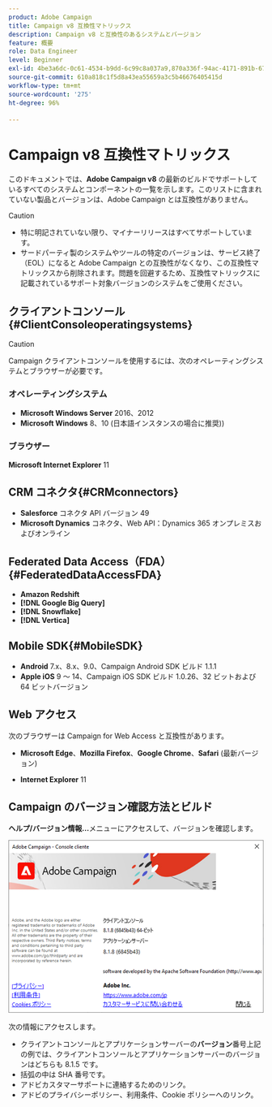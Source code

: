 ```yaml
---
product: Adobe Campaign
title: Campaign v8 互換性マトリックス
description: Campaign v8 と互換性のあるシステムとバージョン
feature: 概要
role: Data Engineer
level: Beginner
exl-id: 4be3a6dc-0c61-4534-b9dd-6c99c8a037a9,870a336f-94ac-4171-891b-67614feef6ef,bebdd930-c7f6-4629-a489-3c704b33f058,d493e613-eb61-43b1-9c6d-1bd881af0734
source-git-commit: 610a818c1f5d8a43ea55659a3c5b46676405415d
workflow-type: tm+mt
source-wordcount: '275'
ht-degree: 96%

---
```


# Campaign v8 互換性マトリックス

このドキュメントでは、**Adobe Campaign v8** の最新のビルドでサポートしているすべてのシステムとコンポーネントの一覧を示します。このリストに含まれていない製品とバージョンは、Adobe Campaign とは互換性がありません。

>[!CAUTION]
>
>* 特に明記されていない限り、マイナーリリースはすべてサポートしています。
>* サードパーティ製のシステムやツールの特定のバージョンは、サービス終了（EOL）になると Adobe Campaign との互換性がなくなり、この互換性マトリックスから削除されます。問題を回避するため、互換性マトリックスに記載されているサポート対象バージョンのシステムをご使用ください。


## クライアントコンソール{#ClientConsoleoperatingsystems}

>[!CAUTION]
>
>  Campaign クライアントコンソールを使用するには、次のオペレーティングシステムとブラウザーが必要です。

### オペレーティングシステム

* **Microsoft Windows Server** 2016、2012
* **Microsoft Windows** 8、10 (日本語インスタンスの場合に推奨))

### ブラウザー

**Microsoft Internet Explorer** 11

## CRM コネクタ{#CRMconnectors}

* **Salesforce** コネクタ API バージョン 49
* **Microsoft Dynamics** コネクタ、Web API：Dynamics 365 オンプレミスおよびオンライン

## Federated Data Access（FDA）{#FederatedDataAccessFDA}

* **Amazon Redshift**
* **[!DNL Google Big Query]**
* **[!DNL Snowflake]**
* **[!DNL Vertica]**

## Mobile SDK{#MobileSDK}

* **Android** 7.x、8.x、9.0、Campaign Android SDK ビルド 1.1.1
* **Apple iOS** 9 ～ 14、Campaign iOS SDK ビルド 1.0.26、32 ビットおよび 64 ビットバージョン

## Web アクセス

次のブラウザーは Campaign for Web Access と互換性があります。

* **Microsoft Edge**、**Mozilla Firefox**、**Google Chrome**、**Safari** (最新バージョン)

* **Internet Explorer** 11

## Campaign のバージョン確認方法とビルド

**ヘルプ/バージョン情報…**&#x200B;メニューにアクセスして、バージョンを確認します。

![](assets/ac-version.png)

次の情報にアクセスします。

* クライアントコンソールとアプリケーションサーバーの&#x200B;**バージョン**&#x200B;番号上記の例では、クライアントコンソールとアプリケーションサーバーのバージョンはどちらも 8.1.5 です。
* 括弧の中は SHA 番号です。
* アドビカスタマーサポートに連絡するためのリンク。
* アドビのプライバシーポリシー、利用条件、Cookie ポリシーへのリンク。
